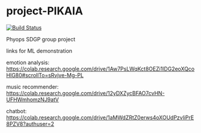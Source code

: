 # project-PIKAIA

[![Build Status](https://dev.azure.com/CS2019678/PIKAIA-REST/_apis/build/status/PIKAIA-project.PIKAIA-frontend?branchName=main)](https://dev.azure.com/CS2019678/PIKAIA-REST/_build/latest?definitionId=33&branchName=main)

Phyops SDGP group project

links for ML demonstration

emotion analysis: https://colab.research.google.com/drive/1Aw7PsLWqKct8OEZi1IDG2eoXQcoHIG80#scrollTo=sRvjve-Mg-PL

music recommender: https://colab.research.google.com/drive/12yDXZycBFAO7cvHN-UFHWmhomzNJ9atV

chatbot: https://colab.research.google.com/drive/1aMWdZRtZ0erws4oXOUdPzvliPrE8PZV8?authuser=2
